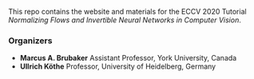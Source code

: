 This repo contains the website and materials for the ECCV 2020 Tutorial *Normalizing Flows and Invertible Neural Networks in Computer Vision*.

### Organizers
- **Marcus A. Brubaker** Assistant Professor, York University, Canada
- **Ullrich Köthe** Professor, University of Heidelberg, Germany
